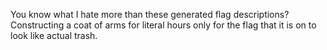 You know what I hate more than these generated flag descriptions? Constructing a coat of arms for literal hours only for the flag that it is on to look like actual trash.
